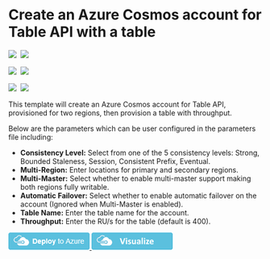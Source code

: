 # Create an Azure Cosmos account for Table API with a table

<IMG SRC="https://azurequickstartsservice.blob.core.windows.net/badges/101-cosmosdb-table/PublicLastTestDate.svg" />&nbsp;
<IMG SRC="https://azurequickstartsservice.blob.core.windows.net/badges/101-cosmosdb-table/PublicDeployment.svg" />&nbsp;

<IMG SRC="https://azurequickstartsservice.blob.core.windows.net/badges/101-cosmosdb-table/FairfaxLastTestDate.svg" />&nbsp;
<IMG SRC="https://azurequickstartsservice.blob.core.windows.net/badges/101-cosmosdb-table/FairfaxDeployment.svg" />&nbsp;

<IMG SRC="https://azurequickstartsservice.blob.core.windows.net/badges/101-cosmosdb-table/BestPracticeResult.svg" />&nbsp;
<IMG SRC="https://azurequickstartsservice.blob.core.windows.net/badges/101-cosmosdb-table/CredScanResult.svg" />&nbsp;

This template will create an Azure Cosmos account for Table API, provisioned for two regions, then provision a table with throughput.

Below are the parameters which can be user configured in the parameters file including:

- **Consistency Level:** Select from one of the 5 consistency levels: Strong, Bounded Staleness, Session, Consistent Prefix, Eventual.
- **Multi-Region:** Enter locations for primary and secondary regions.
- **Multi-Master:** Select whether to enable multi-master support making both regions fully writable.
- **Automatic Failover:** Select whether to enable automatic failover on the account (Ignored when Multi-Master is enabled).
- **Table Name:** Enter the table name for the account.
- **Throughput:** Enter the RU/s for the table (default is 400).


<a href="https://portal.azure.com/#create/Microsoft.Template/uri/https%3A%2F%2Fraw.githubusercontent.com%2FAzure%2Fazure-quickstart-templates%2Fmaster%2F101-cosmosdb-table%2Fazuredeploy.json" target="_blank">
    <img src="https://raw.githubusercontent.com/Azure/azure-quickstart-templates/master/1-CONTRIBUTION-GUIDE/images/deploytoazure.png"/>
</a>
<a href="http://armviz.io/#/?load=https%3A%2F%2Fraw.githubusercontent.com%2FAzure%2Fazure-quickstart-templates%2Fmaster%2F101-cosmosdb-table%2Fazuredeploy.json" target="_blank">
    <img src="https://raw.githubusercontent.com/Azure/azure-quickstart-templates/master/1-CONTRIBUTION-GUIDE/images/visualizebutton.png"/>
</a>
